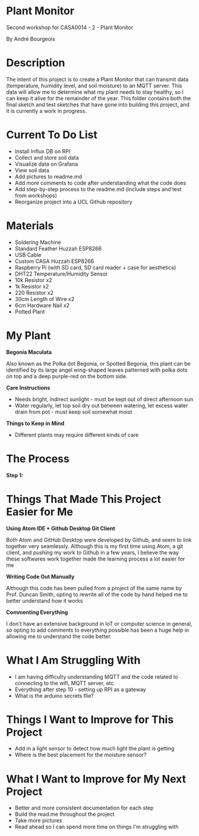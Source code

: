 # Plant Monitor
Second workshop for CASA0014 - 2 - Plant Monitor

By André Bourgeois

# Description
The intent of this project is to create a Plant Monitor that can transmit data (temperature, humidity level, and soil moisture) to an MQTT server.
This data will allow me to determine what my plant needs to stay healthy, so I can keep it alive for the remainder of the year. This folder contains both the final sketch
and test sketches that have gone into building this project, and it is currently a work in progress.

# Current To Do List
- Install Influx DB on RPI
- Collect and store soil data
- Visualize data on Grafana
- View soil data
- Add pictures to readme.md
- Add more comments to code after understanding what the code does
- Add step-by-step process to the readme.md (include steps and test from workshops)
- Reorganize project into a UCL Github repository

# Materials
- Soldering Machine
- Standard Feather Huzzah ESP8266
- USB Cable
- Custom CASA Huzzah ESP8266
- Raspberry Pi (with SD card, SD card reader + case for aesthetics)
- DHT22 Temperature/Humidity Sensor
- 10k Resistor x2
- 1k Resistor x2
- 220 Resistor x2
- 30cm Length of Wire x2
- 6cm Hardware Nail x2
- Potted Plant

# My Plant
**Begonia Maculata**

Also known as the Polka dot Begonia, or Spotted Begonia, this plant can be identified by its large angel wing-shaped leaves patterned with
polka dots on top and a deep purple-red on the bottom side.

**Care Instructions**
- Needs bright, indirect sunlight - must be kept out of direct afternoon sun
- Water regularly, let top soil dry out between watering, let excess water drain from pot - must keep soil somewhat moist

**Things to Keep in Mind**
- Different plants may require different kinds of care

# The Process
**Step 1:**

# Things That Made This Project Easier for Me
**Using Atom IDE + Github Desktop Git Client**

Both Atom and GitHub Desktop were developed by Github, and seem to link together very seamlessly. Although this is my first time using Atom, a git client,
and pushing my work to Github in a few years, I believe the way these softwares work together made the learning process a lot easier for me

**Writing Code Out Manually**

Although this code has been pulled from a project of the same name by Prof. Duncan Smith, opting to rewrite all of the code by hand helped me to better understand
how it works

**Commenting Everything**

I don't have an extensive background in IoT or computer science in general, so opting to add comments to everything possible has been a huge help
in allowing me to understand the code better.

# What I Am Struggling With
- I am having difficulty understanding MQTT and the code related to connecting to the wifi, MQTT server, etc.
- Everything after step 10 - setting up RPI as a gateway
- What is the arduino secrets file?

# Things I Want to Improve for This Project
- Add in a light sensor to detect how much light the plant is getting
- Where is the best placement for the moisture sensor?

# What I Want to Improve for My Next Project
- Better and more consistent documentation for each step
- Build the read.me throughout the project
- Take more pictures
- Read ahead so I can spend more time on things I'm struggling with
